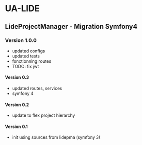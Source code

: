 # UA-LIDE
## LideProjectManager - Migration Symfony4

### Version 1.0.0
* updated configs
* updated tests
* fonctionning routes
* TODO: fix jwt

#### Version 0.3
* updated routes, services
* symfony 4

#### Version 0.2
* update to flex project hierarchy

#### Version 0.1
* init using sources from lidepma (symfony 3)